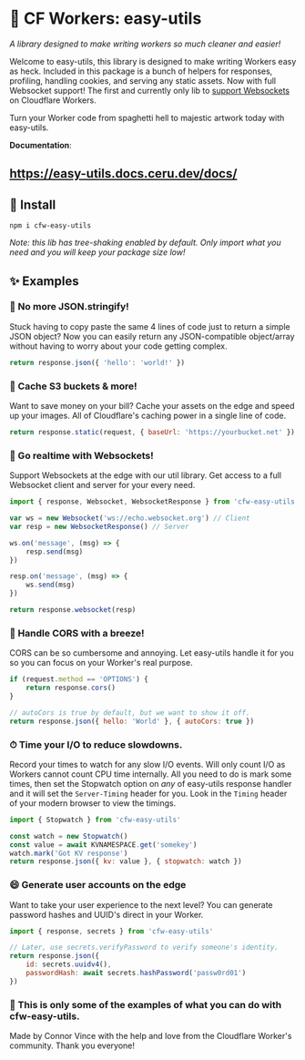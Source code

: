 # 🦄 CF Workers: easy-utils
*A library designed to make writing workers so much cleaner and easier!*

Welcome to easy-utils, this library is designed to make writing Workers easy as heck. Included in this package is a bunch of helpers for responses, profiling, handling cookies, and serving any static assets. Now with full Websocket support! The first and currently only lib to [support Websockets](https://easy-utils.docs.ceru.dev/docs/websockets#websocket#websockets) on Cloudflare Workers.

Turn your Worker code from spaghetti hell to majestic artwork today with easy-utils.

**Documentation**:
## https://easy-utils.docs.ceru.dev/docs/

## 🔧 Install
`npm i cfw-easy-utils` 

*Note: this lib has tree-shaking enabled by default. Only import what you need and you will keep your package size low!*

## ✨ Examples

### 🔨 No more JSON.stringify!
Stuck having to copy paste the same 4 lines of code just to return a simple JSON object? Now you can easily return any JSON-compatible object/array without having to worry about your code getting complex.
```js
return response.json({ 'hello': 'world!' })
```

### 🎨 Cache S3 buckets & more!
Want to save money on your bill? Cache your assets on the edge and speed up your images. All of Cloudflare's caching power in a single line of code.
```js
return response.static(request, { baseUrl: 'https://yourbucket.net' })
```

### 🔌 Go realtime with Websockets!
Support Websockets at the edge with our util library. Get access to a full Websocket client and server for your every need.
```js
import { response, Websocket, WebsocketResponse } from 'cfw-easy-utils'

var ws = new Websocket('ws://echo.websocket.org') // Client
var resp = new WebsocketResponse() // Server

ws.on('message', (msg) => {
    resp.send(msg)
})

resp.on('message', (msg) => {
    ws.send(msg)
})

return response.websocket(resp)
```

### 🍃 Handle CORS with a breeze!
CORS can be so cumbersome and annoying. Let easy-utils handle it for you so you can focus on your Worker's real purpose.
```js
if (request.method == 'OPTIONS') {
    return response.cors()
}

// autoCors is true by default, but we want to show it off.
return response.json({ hello: 'World' }, { autoCors: true })
```

### ⏱ Time your I/O to reduce slowdowns.
Record your times to watch for any slow I/O events. Will only count I/O as Workers cannot count CPU time internally. All you need to do is mark some times, then set the Stopwatch option on *any* of easy-utils response handler and it will set the `Server-Timing` header for you. Look in the `Timing` header of your modern browser to view the timings.
```js
import { Stopwatch } from 'cfw-easy-utils'

const watch = new Stopwatch()
const value = await KVNAMESPACE.get('somekey')
watch.mark('Got KV response')
return response.json({ kv: value }, { stopwatch: watch })
```

### 😄 Generate user accounts on the edge
Want to take your user experience to the next level? You can generate password hashes and UUID's direct in your Worker.
```js
import { response, secrets } from 'cfw-easy-utils'

// Later, use secrets.verifyPassword to verify someone's identity.
return response.json({
    id: secrets.uuidv4(),
    passwordHash: await secrets.hashPassword('passw0rd01')
})
```

### 🦄 This is only some of the examples of what you can do with cfw-easy-utils.

Made by Connor Vince with the help and love from the Cloudflare Worker's community. Thank you everyone!